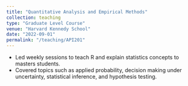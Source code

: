 ```yaml
---
title: "Quantitative Analysis and Empirical Methods"
collection: teaching
type: "Graduate Level Course"
venue: "Harvard Kennedy School"
date: "2022-09-01"
permalink: "/teaching/API201"
---
```

* Led weekly sessions to teach R and explain statistics concepts to masters students.
* Covered topics such as applied probability, decision making under uncertainty, statistical inference, and hypothesis testing.